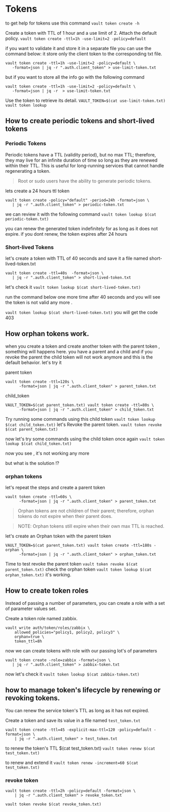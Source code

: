 # Tokens
to get help for tokens use this command `vault token create -h`


Create a token with TTL of 1 hour and a use limit of 2. Attach the default policy.
`vault token create -ttl=1h -use-limit=2 -policy=default`

if you want to validate it and store it in a separate file you can use the command below:
it store only the client token to the corresponding txt file.
```
vault token create -ttl=1h -use-limit=2 -policy=default \
   -format=json | jq -r ".auth.client_token" > use-limit-token.txt
```

but if you want to store all the info go with the following command
```
vault token create -ttl=1h -use-limit=2 -policy=default \
   -format=json | jq -r  > use-limit-token.txt
```
Use the token to retrieve its detail.
`VAULT_TOKEN=$(cat use-limit-token.txt) vault token lookup`

## How to create periodic tokens and short-lived tokens

### Periodic Tokens
Periodic tokens have a TTL (validity period), but no max TTL; therefore, they may live for an infinite duration of time so long as they are renewed within their TTL. This is useful for long-running services that cannot handle regenerating a token.
> Root or sudo users have the ability to generate periodic tokens.


lets create a 24 hours ttl token 
```
vault token create -policy="default" -period=24h -format=json \
   | jq -r ".auth.client_token" > periodic-token.txt
```
we can review it with the following command
`vault token lookup $(cat periodic-token.txt)`

you can renew the generated token indefinitely for as long as it does not expire. if you dont renew, the token expires after 24 hours

### Short-lived Tokens

let's create a token with TTL of 40 seconds and save it a file named short-lived-token.txt
```
vault token create -ttl=40s  -format=json \
   | jq -r ".auth.client_token" > short-lived-token.txt

```
let's check it `vault token lookup $(cat short-lived-token.txt)`

run the command below one more time after 40 seconds and you will see the token is not valid any more . 

`vault token lookup $(cat short-lived-token.txt)`
you will get the code 403 

## How orphan tokens work.
when you create a token and create another token with the parent token , something will happens here.
you have a parent and a child and if you revoke the parent the child token will not work anymore and this is the default behavior.
let's try it

parent token 
```
vault token create -ttl=120s \
      -format=json | jq -r ".auth.client_token" > parent_token.txt
```

child_token
```
VAULT_TOKEN=$(cat parent_token.txt) vault token create -ttl=80s \
      -format=json | jq -r ".auth.client_token" > child_token.txt

```
Try running some commands using this child token
`vault token lookup $(cat child_token.txt)`
let's Revoke the parent token.
`vault token revoke $(cat parent_token.txt)`

now let's try some commands using the child token once again 
`vault token lookup $(cat child_token.txt)`

now you see , it's not working any more 

but what is the solution !? 

### orphan tokens
let's repeat the steps and create a parent token 
```
vault token create -ttl=60s \
      -format=json | jq -r ".auth.client_token" > parent_token.txt 

```
>Orphan tokens are not children of their parent; therefore, orphan tokens do not expire when their parent does.

>NOTE: Orphan tokens still expire when their own max TTL is reached.

let's create an Orphan token with the parent token 

```
VAULT_TOKEN=$(cat parent_token.txt) vault token create -ttl=180s -orphan \
      -format=json | jq -r ".auth.client_token" > orphan_token.txt
```

Time to test 
revoke the parent token `vault token revoke $(cat parent_token.txt)`
check the orphan token `vault token lookup $(cat orphan_token.txt)`
it's working.

## How to create token roles
Instead of passing a number of parameters, you can create a role with a set of parameter values set.

Create a token role named zabbix.
```
vault write auth/token/roles/zabbix \
    allowed_policies="policy1, policy2, policy3" \
    orphan=true \
    token_ttl=8h

```
now we can create tokens with role with our passing lot's of parameters
```
vault token create -role=zabbix -format=json \
   | jq -r ".auth.client_token" > zabbix-token.txt

```
now let's check it 
`vault token lookup $(cat zabbix-token.txt)`

## how to manage token's lifecycle by renewing or revoking tokens.

You can renew the service token's TTL as long as it has not expired.

Create a token and save its value in a file named ‍‍‍‍‍`test_token.txt`
```
vault token create -ttl=45 -explicit-max-ttl=120 -policy=default -format=json \
    | jq -r ".auth.client_token" > test_token.txt
```
to renew the token's TTL $(cat test_token.txt)
‍`vault token renew $(cat test_token.txt)`

to renew and extend it 
`vault token renew -increment=60 $(cat test_token.txt)`

### revoke token 
```
vault token create -ttl=2h -policy=default -format=json \
    | jq -r ".auth.client_token" > revoke_token.txt
```

`vault token revoke $(cat revoke_token.txt)`